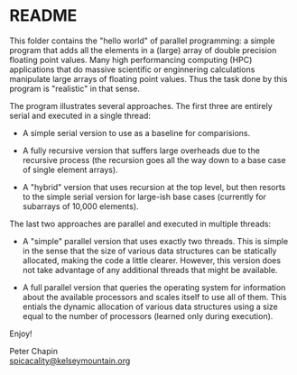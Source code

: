 
README
======

This folder contains the "hello world" of parallel programming: a simple program that adds all
the elements in a (large) array of double precision floating point values. Many high
performancing computing (HPC) applications that do massive scientific or enginnering
calculations manipulate large arrays of floating point values. Thus the task done by this
program is "realistic" in that sense.

The program illustrates several approaches. The first three are entirely serial and executed in
a single thread:

+ A simple serial version to use as a baseline for comparisions.

+ A fully recursive version that suffers large overheads due to the recursive process (the
  recursion goes all the way down to a base case of single element arrays).
  
+ A "hybrid" version that uses recursion at the top level, but then resorts to the simple serial
  version for large-ish base cases (currently for subarrays of 10,000 elements).
  
The last two approaches are parallel and executed in multiple threads:

+ A "simple" parallel version that uses exactly two threads. This is simple in the sense that
  the size of various data structures can be statically allocated, making the code a little
  clearer. However, this version does not take advantage of any additional threads that might be
  available.
  
+ A full parallel version that queries the operating system for information about the available
  processors and scales itself to use all of them. This entials the dynamic allocation of
  various data structures using a size equal to the number of processors (learned only during
  execution).
  
Enjoy!

Peter Chapin  
spicacality@kelseymountain.org  
